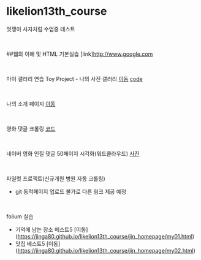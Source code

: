 # likelion13th_course
멋쟁이 사자처럼 수업중 테스트

<br>

##웹의 이해 및 HTML 기본실습
 [link]http://www.google.com

<br>

마이 갤러리 연습
Toy Project - 나의 사진 갤러리 [이동](https://jinga80.github.io/likelion13th_course/css_practice/14_img_galley.html) [code](https://github.com/jinga80/likelion13th_course/blob/117a41a92d4bb75fd7bd23e8db9e76c15004341d/css_practice/14_img_galley.html)

<br>

나의 소개 페이지 
[이동](https://jinga80.github.io/likelion13th_course/jin_homepage/index.html)

<br>

영화 댓글 크롤링
[코드](https://github.com/jinga80/likelion13th_course/blob/main/web_data/12_multipage.py)

<br>

네이버 영화 인질 댓글 50페이지 시각화(워드클라우드)
[사진](https://github.com/jinga80/likelion13th_course/blob/main/web_data/myfig.png)

<br>

파일럿 프로젝트(신규개원 병원 자동 크롤링)
- git 동적페이지 업로드 불가로 다른 링크 제공 예정

<br>

folium 실습
- 기억에 남는 장소 베스트5 [이동] (https://jinga80.github.io/likelion13th_course/jin_homepage/my01.html)
- 맛집 베스트5 [이동] (https://jinga80.github.io/likelion13th_course/jin_homepage/my02.html)
